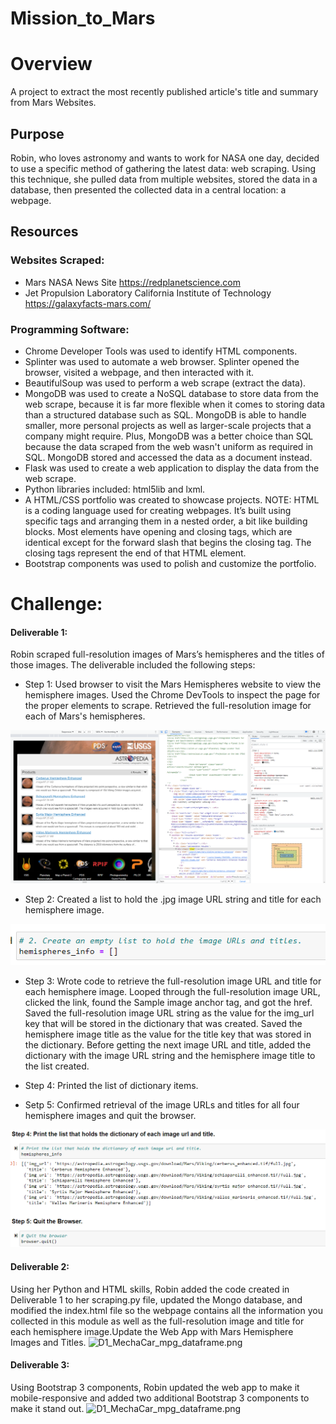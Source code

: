# Mission_to_Mars

# Overview
A project to extract the most recently published article's title and summary from Mars Websites.

## Purpose
Robin, who loves astronomy and wants to work for NASA one day, decided to use a specific method of gathering the latest data: web scraping. Using this technique, she pulled data from multiple websites, stored the data in a database, then presented the collected data in a central location: a webpage.

## Resources

### Websites Scraped: 

- Mars NASA News Site https://redplanetscience.com
- Jet Propulsion Laboratory California Institute of Technology https://galaxyfacts-mars.com/

### Programming Software:

- Chrome Developer Tools was used to identify HTML components.
- Splinter was used to automate a web browser. Splinter opened the browser, visited a webpage, and then interacted with it. 
- BeautifulSoup was used to perform a web scrape (extract the data).
- MongoDB was used to create a NoSQL database to store data from the web scrape, because it is far more flexible when it comes to storing data than a structured database such as SQL. MongoDB is able to handle smaller, more personal projects as well as larger-scale projects that a company might require. Plus, MongoDB was a better choice than SQL because the data scraped from the web wasn't uniform as required in SQL. MongoDB stored and accessed the data as a document instead.
- Flask was used to create a web application to display the data from the web scrape.
- Python libraries included: html5lib and lxml.
- A HTML/CSS portfolio was created to showcase projects. NOTE: HTML is a coding language used for creating webpages. It’s built using specific tags and arranging them in a nested order, a bit like building blocks. Most elements have opening and closing tags, which are identical except for the forward slash that begins the closing tag. The closing tags represent the end of that HTML element.
- Bootstrap components was used to polish and customize the portfolio.

# Challenge: 

#### Deliverable 1: 
Robin scraped full-resolution images of Mars’s hemispheres and the titles of those images. The deliverable included the following steps:

- Step 1: Used browser to visit the Mars Hemispheres website to view the hemisphere images. Used the Chrome DevTools to inspect the page for the proper elements to scrape. Retrieved the full-resolution image for each of Mars's hemispheres.

![D1_DevTools.png](https://github.com/KimberlyCrawford/Mission_to_Mars/blob/main/Resources/D1_DevTools.png)

- Step 2: Created a list to hold the .jpg image URL string and title for each hemisphere image.

![Empty_list.png](https://github.com/KimberlyCrawford/Mission_to_Mars/blob/main/Resources/Empty_list.png)

- Step 3: Wrote code to retrieve the full-resolution image URL and title for each hemisphere image. Looped through the full-resolution image URL, clicked the link, found the Sample image anchor tag, and got the href. Saved the full-resolution image URL string as the value for the img_url key that will be stored in the dictionary that was created. Saved the hemisphere image title as the value for the title key that was stored in the dictionary. Before getting the next image URL and title, added the dictionary with the image URL string and the hemisphere image title to the list created.

- Step 4: Printed the list of dictionary items. 

- Setp 5: Confirmed retrieval of the image URLs and titles for all four hemisphere images and quit the browser.

![List_of_scraped.png](https://github.com/KimberlyCrawford/Mission_to_Mars/blob/main/Resources/List_of_scraped.png)


#### Deliverable 2: 
Using her Python and HTML skills, Robin added the code created in Deliverable 1 to her scraping.py file, updated the Mongo database, and modified the index.html file so the webpage contains all the information you collected in this module as well as the full-resolution image and title for each hemisphere image.Update the Web App with Mars Hemisphere Images and Titles.
![D1_MechaCar_mpg_dataframe.png](https://github.com/KimberlyCrawford/Mission_to_Mars/blob/main/Resources/Images/D1_MechaCar_mpg_dataframe.png)

#### Deliverable 3: 
Using Bootstrap 3 components, Robin updated the web app to make it mobile-responsive and added two additional Bootstrap 3 components to make it stand out.
![D1_MechaCar_mpg_dataframe.png](https://github.com/KimberlyCrawford/Mission_to_Mars/blob/main/Resources/Images/D1_MechaCar_mpg_dataframe.png)
